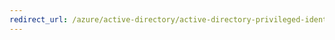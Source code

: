 ```yaml
---
redirect_url: /azure/active-directory/active-directory-privileged-identity-management-how-to-give-access-to-pim
---
```

